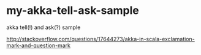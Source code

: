 # my-akka-tell-ask-sample

akka tell(!) and ask(?) sample

http://stackoverflow.com/questions/17644273/akka-in-scala-exclamation-mark-and-question-mark
